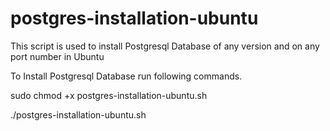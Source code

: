 # postgres-installation-ubuntu

This script is used to install Postgresql Database of any version and on any port number in Ubuntu

To Install Postgresql Database run following commands.

sudo chmod +x postgres-installation-ubuntu.sh

./postgres-installation-ubuntu.sh
